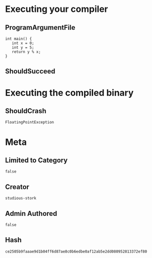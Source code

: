# Executing your compiler

## ProgramArgumentFile

```
int main() {
   int x = 0;
   int y = 5;
   return y % x;
}
```

## ShouldSucceed

# Executing the compiled binary

## ShouldCrash

```
FloatingPointException
```

# Meta

## Limited to Category

```
false
```

## Creator

```
studious-stork
```

## Admin Authored

```
false
```

## Hash

```
ce2505b9faaae9d1b04ff6d87ae8c0b6edbe0af12ab5e2dd080952813372ef80
```
